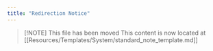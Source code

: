 ```yaml
---
title: "Redirection Notice"
---
```


> [\!NOTE] This file has been moved
> This content is now located at [[Resources/Templates/System/standard_note_template.md]]

